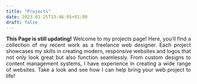 ```yaml
---
title: "Projects"
date: 2023-03-25T13:46:05+01:00
draft: false
---
```

	
<p align="justify">
<b>This Page is still updating!</b>
Welcome to my projects page! Here, you'll find a collection of my recent work as a freelance web designer. Each project showcases my skills in creating modern, responsive websites and logos that not only look great but also function seamlessly. From custom designs to content management systems, I have experience in creating a wide range of websites. Take a look and see how I can help bring your web project to life!</p>